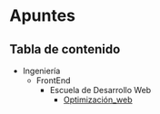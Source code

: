 # Apuntes

## Tabla de contenido

- Ingeniería
  - FrontEnd
    - Escuela de Desarrollo Web
      - [Optimización_web](INGENIERIA/FRONTEND/Escuela_de_Desarrollo_Web/Optimización_web/README.md)
